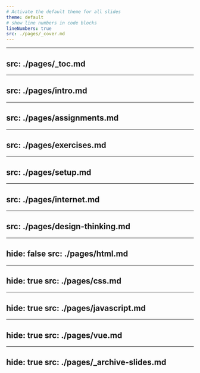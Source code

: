 ```yaml
---
# Activate the default theme for all slides
theme: default
# show line numbers in code blocks
lineNumbers: true
src: ./pages/_cover.md
---
```


---
src: ./pages/_toc.md
---

---
src: ./pages/intro.md
---

---
src: ./pages/assignments.md
---

---
src: ./pages/exercises.md
---

---
src: ./pages/setup.md
---

---
src: ./pages/internet.md
---

---
src: ./pages/design-thinking.md
---

---
hide: false
src: ./pages/html.md
---

---
hide: true
src: ./pages/css.md
---

---
hide: true
src: ./pages/javascript.md
---

---
hide: true
src: ./pages/vue.md
---

---
hide: true
src: ./pages/_archive-slides.md
---